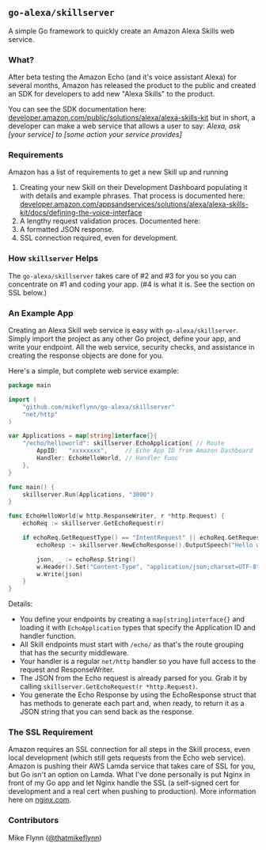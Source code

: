 ## `go-alexa/skillserver`

A simple Go framework to quickly create an Amazon Alexa Skills web service.

### What?

After beta testing the Amazon Echo (and it's voice assistant Alexa) for several months, Amazon has released the product to the public and created an SDK for developers to add new "Alexa Skills" to the product.

You can see the SDK documentation here: [developer.amazon.com/public/solutions/alexa/alexa-skills-kit](https://developer.amazon.com/public/solutions/alexa/alexa-skills-kit) but in short, a developer can make a web service that allows a user to say: _Alexa, ask [your service] to [some action your service provides]_

### Requirements

Amazon has a list of requirements to get a new Skill up and running

1. Creating your new Skill on their Development Dashboard populating it with details and example phrases. That process is documented here: [developer.amazon.com/appsandservices/solutions/alexa/alexa-skills-kit/docs/defining-the-voice-interface](https://developer.amazon.com/appsandservices/solutions/alexa/alexa-skills-kit/docs/defining-the-voice-interface)
2. A lengthy request validation proces. Documented here: 
3. A formatted JSON response.
4. SSL connection required, even for development.

### How `skillserver` Helps

The `go-alexa/skillserver` takes care of #2 and #3 for you so you can concentrate on #1 and coding your app. (#4 is what it is. See the section on SSL below.)

### An Example App

Creating an Alexa Skill web service is easy with `go-alexa/skillserver`. Simply import the project as any other Go project, define your app, and write your endpoint. All the web service, security checks, and assistance in creating the response objects are done for you.

Here's a simple, but complete web service example:

```go
package main

import (
	"github.com/mikeflynn/go-alexa/skillserver"
	"net/http"
)

var Applications = map[string]interface{}{
	"/echo/helloworld": skillserver.EchoApplication{ // Route
		AppID:   "xxxxxxxx",     // Echo App ID from Amazon Dashboard
		Handler: EchoHelloWorld, // Handler Func
	},
}

func main() {
	skillserver.Run(Applications, "3000")
}

func EchoHelloWorld(w http.ResponseWriter, r *http.Request) {
	echoReq := skillserver.GetEchoRequest(r)

	if echoReq.GetRequestType() == "IntentRequest" || echoReq.GetRequestType() == "LaunchRequest" {
		echoResp := skillserver.NewEchoResponse().OutputSpeech("Hello world from my new Echo test app!").Card("Hello World", "This is a test card.")

		json, _ := echoResp.String()
		w.Header().Set("Content-Type", "application/json;charset=UTF-8")
		w.Write(json)
	}
}
```

Details:
* You define your endpoints by creating a `map[string]interface{}` and loading it with `EchoApplication` types that specify the Application ID and handler function.
* All Skill endpoints must start with `/echo/` as that's the route grouping that has the security middleware.
* Your handler is a regular `net/http` handler so you have full access to the request and ResponseWriter.
* The JSON from the Echo request is already parsed for you. Grab it by calling `skillserver.GetEchoRequest(r *http.Request)`.
* You generate the Echo Response by using the EchoResponse struct that has methods to generate each part and, when ready, to return it as a JSON string that you can send back as the response.

### The SSL Requirement

Amazon requires an SSL connection for all steps in the Skill process, even local development (which still gets requests from the Echo web service). Amazon is pushing their AWS Lamda service that takes care of SSL for you, but Go isn't an option on Lamda. What I've done personally is put Nginx in front of my Go app and let Nginx handle the SSL (a self-signed cert for development and a real cert when pushing to production). More information here on  [nginx.com](https://www.nginx.com/blog/nginx-ssl/).

### Contributors

Mike Flynn ([@thatmikeflynn](https://twitter.com/thatmikeflynn))
